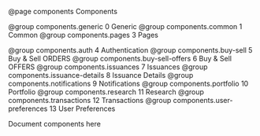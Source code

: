 @page components Components

@group components.generic 0 Generic
@group components.common 1 Common
@group components.pages 3 Pages

@group components.auth 4 Authentication
@group components.buy-sell 5 Buy & Sell ORDERS
@group components.buy-sell-offers 6 Buy & Sell OFFERS
@group components.issuances 7 Issuances
@group components.issuance-details 8 Issuance Details
@group components.notifications 9 Notifications
@group components.portfolio 10 Portfolio
@group components.research 11 Research
@group components.transactions 12 Transactions
@group components.user-preferences 13 User Preferences


Document components here